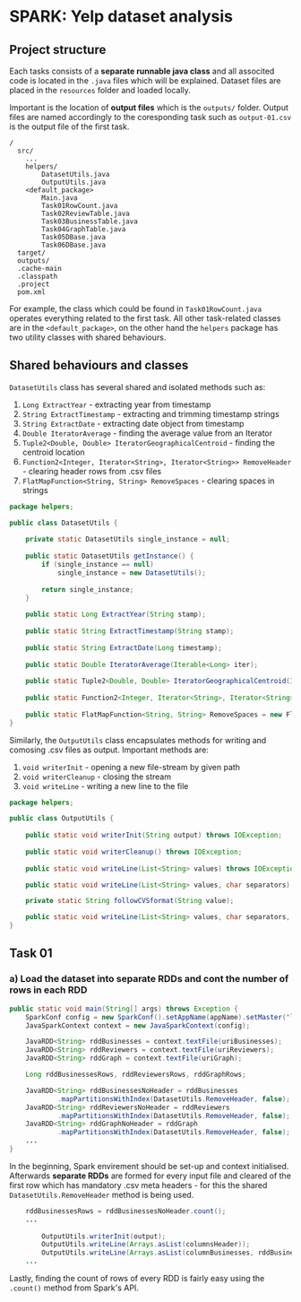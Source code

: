 # SPARK: Yelp dataset analysis

## Project structure

Each tasks consists of a **separate runnable java class** and all associted code is located in the `.java` files which will be explained. Dataset files are placed in the `resources` folder and loaded locally.

Important is the location of **output files** which is the `outputs/` folder. Output files are named accordingly to the coresponding task such as `output-01.csv` is the output file of the first task.

```
/
  src/
    ...
    helpers/
        DatasetUtils.java
        OutputUtils.java
    <default_package>
        Main.java
        Task01RowCount.java
        Task02ReviewTable.java
        Task03BusinessTable.java
        Task04GraphTable.java
        Task05DBase.java
        Task06DBase.java
  target/
  outputs/
  .cache-main
  .classpath
  .project
  pom.xml
```

For example, the class which could be found in `Task01RowCount.java` operates everything related to the first task. All other task-related classes are in the `<default_package>`, on the other hand the `helpers` package has two utility classes with shared behaviours.

## Shared behaviours and classes

`DatasetUtils` class has several shared and isolated methods such as:
1) `Long ExtractYear` - extracting year from timestamp
2) `String ExtractTimestamp` - extracting and trimming timestamp strings
3) `String ExtractDate` - extracting date object from timestamp
4) `Double IteratorAverage` - finding the average value from an Iterator
5) `Tuple2<Double, Double> IteratorGeographicalCentroid` - finding the centroid location
6) `Function2<Integer, Iterator<String>, Iterator<String>> RemoveHeader` - clearing header rows from .csv files
7) `FlatMapFunction<String, String> RemoveSpaces` - clearing spaces in strings

```java
package helpers;

public class DatasetUtils {
	
	private static DatasetUtils single_instance = null;
	
	public static DatasetUtils getInstance() { 
        if (single_instance == null) 
            single_instance = new DatasetUtils(); 
  
        return single_instance; 
    }
	
	public static Long ExtractYear(String stamp);
	
	public static String ExtractTimestamp(String stamp);
	
	public static String ExtractDate(Long timestamp);
	
	public static Double IteratorAverage(Iterable<Long> iter);
	
	public static Tuple2<Double, Double> IteratorGeographicalCentroid(Iterable<Tuple2<Double, Double>> iter);
	
	public static Function2<Integer, Iterator<String>, Iterator<String>> RemoveHeader = new Function2<Integer, Iterator<String>, Iterator<String>>();
	
	public static FlatMapFunction<String, String> RemoveSpaces = new FlatMapFunction<String, String>();
}
```

Similarly, the `OutputUtils` class encapsulates methods for writing and comosing .csv files as output. Important methods are:
1) `void writerInit` - opening a new file-stream by given path
2) `void writerCleanup` - closing the stream
3) `void writeLine` - writing a new line to the file

```java
package helpers;

public class OutputUtils {
    
    public static void writerInit(String output) throws IOException;
    
    public static void writerCleanup() throws IOException;
    
    public static void writeLine(List<String> values) throws IOException;

    public static void writeLine(List<String> values, char separators) throws IOException;

    private static String followCVSformat(String value);

    public static void writeLine(List<String> values, char separators, char customQuote) throws IOException;
}
```

## Task 01

### a) Load the dataset into separate RDDs and cont the number of rows in each RDD

```java
public static void main(String[] args) throws Exception {
	SparkConf config = new SparkConf().setAppName(appName).setMaster("local[*]");
	JavaSparkContext context = new JavaSparkContext(config);

	JavaRDD<String> rddBusinesses = context.textFile(uriBusinesses);
	JavaRDD<String> rddReviewers = context.textFile(uriReviewers);
	JavaRDD<String> rddGraph = context.textFile(uriGraph);

	Long rddBusinessesRows, rddReviewersRows, rddGraphRows;

	JavaRDD<String> rddBusinessesNoHeader = rddBusinesses
			.mapPartitionsWithIndex(DatasetUtils.RemoveHeader, false);
	JavaRDD<String> rddReviewersNoHeader = rddReviewers
			.mapPartitionsWithIndex(DatasetUtils.RemoveHeader, false);
	JavaRDD<String> rddGraphNoHeader = rddGraph
			.mapPartitionsWithIndex(DatasetUtils.RemoveHeader, false);
	...
}
```

In the beginning, Spark envirement should be set-up and context initialised. Afterwards **separate RDDs** are formed for every input file and cleared of the first row which has mandatory .csv meta headers - for this the shared `DatasetUtils.RemoveHeader` method is being used.

```java
	rddBusinessesRows = rddBusinessesNoHeader.count();
	...
		
        OutputUtils.writerInit(output);
        OutputUtils.writeLine(Arrays.asList(columnsHeader));
        OutputUtils.writeLine(Arrays.asList(columnBusinesses, rddBusinessesRows.toString()));
	...
```

Lastly, finding the count of rows of every RDD is fairly easy using the `.count()` method from Spark's API.
